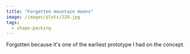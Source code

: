 ```yaml
---
title: "Forgotten mountain moons"
image: /images/plots/220.jpg
tags:
  - shape-packing
---
```


Forgotten because it's one of the earliest prototype I had on the concept.
